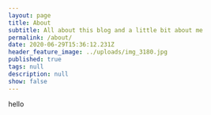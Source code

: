 ```yaml
---
layout: page
title: About
subtitle: All about this blog and a little bit about me
permalink: /about/
date: 2020-06-29T15:36:12.231Z
header_feature_image: ../uploads/img_3180.jpg
published: true
tags: null
description: null
show: false
---
```

hello